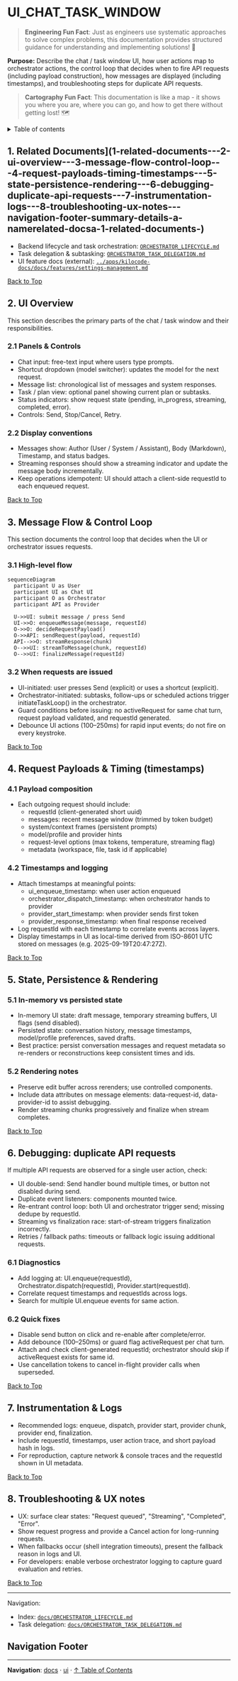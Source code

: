 # UI_CHAT_TASK_WINDOW

> **Engineering Fun Fact**: Just as engineers use systematic approaches to solve complex problems, this documentation provides structured guidance for understanding and implementing solutions! 🔧

**Purpose:** Describe the chat / task window UI, how user actions map to orchestrator actions, the
control loop that decides when to fire API requests (including payload construction), how messages
are displayed (including timestamps), and troubleshooting steps for duplicate API requests.

> **Cartography Fun Fact**: This documentation is like a map - it shows you where you are, where you
> can go, and how to get there without getting lost! 🗺️

<details>
<summary>Table of contents</summary>

- [1. Related Documents
-   2. UI Overview
-   3. Message Flow & Control Loop
-   4. Request Payloads & Timing (timestamps)
-   5. State, Persistence & Rendering
-   6. Debugging: duplicate API requests
-   7. Instrumentation & Logs
-   8. Troubleshooting & UX notes
- Navigation Footer

</summary>
</details>

<a name="related-docs"></a>

## 1. Related Documents](1-related-documents---2-ui-overview---3-message-flow-control-loop---4-request-payloads-timing-timestamps---5-state-persistence-rendering---6-debugging-duplicate-api-requests---7-instrumentation-logs---8-troubleshooting-ux-notes---navigation-footer-summary-details-a-namerelated-docsa-1-related-documents-)

- Backend lifecycle and task orchestration: [`ORCHESTRATOR_LIFECYCLE.md`](ORCHESTRATOR_LIFECYCLE.md)
- Task delegation & subtasking: [`ORCHESTRATOR_TASK_DELEGATION.md`](ORCHESTRATOR_TASK_DELEGATION.md)
- UI feature docs (external):
  [`../apps/kilocode-docs/docs/features/settings-management.md`](../apps/kilocode-docs/docs/features/settings-management.md)

[Back to Top](#)

<a name="ui-overview"></a>

## 2. UI Overview

This section describes the primary parts of the chat / task window and their responsibilities.

### 2.1 Panels & Controls

- Chat input: free-text input where users type prompts.
- Shortcut dropdown (model switcher): updates the model for the next request.
- Message list: chronological list of messages and system responses.
- Task / plan view: optional panel showing current plan or subtasks.
- Status indicators: show request state (pending, in_progress, streaming, completed, error).
- Controls: Send, Stop/Cancel, Retry.

### 2.2 Display conventions

- Messages show: Author (User / System / Assistant), Body (Markdown), Timestamp, and status badges.
- Streaming responses should show a streaming indicator and update the message body incrementally.
- Keep operations idempotent: UI should attach a client-side requestId to each enqueued request.

[Back to Top](#)

<a name="message-flow"></a>

## 3. Message Flow & Control Loop

This section documents the control loop that decides when the UI or orchestrator issues requests.

### 3.1 High-level flow

```mermaid
sequenceDiagram
  participant U as User
  participant UI as Chat UI
  participant O as Orchestrator
  participant API as Provider

  U->>UI: submit message / press Send
  UI->>O: enqueueMessage(message, requestId)
  O->>O: decideRequestPayload()
  O->>API: sendRequest(payload, requestId)
  API-->>O: streamResponse(chunk)
  O-->>UI: streamToMessage(chunk, requestId)
  O-->>UI: finalizeMessage(requestId)
```

### 3.2 When requests are issued

- UI-initiated: user presses Send (explicit) or uses a shortcut (explicit).
- Orchestrator-initiated: subtasks, follow-ups or scheduled actions trigger initiateTaskLoop() in
  the orchestrator.
- Guard conditions before issuing: no activeRequest for same chat turn, request payload validated,
  and requestId generated.
- Debounce UI actions (100–250ms) for rapid input events; do not fire on every keystroke.

[Back to Top](#)

<a name="payloads-timestamps"></a>

## 4. Request Payloads & Timing (timestamps)

### 4.1 Payload composition

- Each outgoing request should include:
    - requestId (client-generated short uuid)
    - messages: recent message window (trimmed by token budget)
    - system/context frames (persistent prompts)
    - model/profile and provider hints
    - request-level options (max tokens, temperature, streaming flag)
    - metadata (workspace, file, task id if applicable)

### 4.2 Timestamps and logging

- Attach timestamps at meaningful points:
    - ui_enqueue_timestamp: when user action enqueued
    - orchestrator_dispatch_timestamp: when orchestrator hands to provider
    - provider_start_timestamp: when provider sends first token
    - provider_response_timestamp: when final response received
- Log requestId with each timestamp to correlate events across layers.
- Display timestamps in UI as local-time derived from ISO-8601 UTC stored on messages (e.g.
  2025-09-19T20:47:27Z).

[Back to Top](#)

<a name="state-persistence"></a>

## 5. State, Persistence & Rendering

### 5.1 In-memory vs persisted state

- In-memory UI state: draft message, temporary streaming buffers, UI flags (send disabled).
- Persisted state: conversation history, message timestamps, model/profile preferences, saved
  drafts.
- Best practice: persist conversation messages and request metadata so re-renders or reconstructions
  keep consistent times and ids.

### 5.2 Rendering notes

- Preserve edit buffer across rerenders; use controlled components.
- Include data attributes on message elements: data-request-id, data-provider-id to assist
  debugging.
- Render streaming chunks progressively and finalize when stream completes.

[Back to Top](#)

<a name="debugging-duplicate-requests"></a>

## 6. Debugging: duplicate API requests

If multiple API requests are observed for a single user action, check:

- UI double-send: Send handler bound multiple times, or button not disabled during send.
- Duplicate event listeners: components mounted twice.
- Re-entrant control loop: both UI and orchestrator trigger send; missing dedupe by requestId.
- Streaming vs finalization race: start-of-stream triggers finalization incorrectly.
- Retries / fallback paths: timeouts or fallback logic issuing additional requests.

### 6.1 Diagnostics

- Add logging at: UI.enqueue(requestId), Orchestrator.dispatch(requestId),
  Provider.start(requestId).
- Correlate request timestamps and requestIds across logs.
- Search for multiple UI.enqueue events for same action.

### 6.2 Quick fixes

- Disable send button on click and re-enable after complete/error.
- Add debounce (100–250ms) or guard flag activeRequest per chat turn.
- Attach and check client-generated requestId; orchestrator should skip if activeRequest exists for
  same id.
- Use cancellation tokens to cancel in-flight provider calls when superseded.

[Back to Top](#)

<a name="instrumentation"></a>

## 7. Instrumentation & Logs

- Recommended logs: enqueue, dispatch, provider start, provider chunk, provider end, finalization.
- Include requestId, timestamps, user action trace, and short payload hash in logs.
- For reproduction, capture network & console traces and the requestId shown in UI metadata.

[Back to Top](#)

<a name="troubleshooting"></a>

## 8. Troubleshooting & UX notes

- UX: surface clear states: "Request queued", "Streaming", "Completed", "Error".
- Show request progress and provide a Cancel action for long-running requests.
- When fallbacks occur (shell integration timeouts), present the fallback reason in logs and UI.
- For developers: enable verbose orchestrator logging to capture guard evaluation and retries.

[Back to Top](#)

---

Navigation:

- Index: [`docs/ORCHESTRATOR_LIFECYCLE.md`](docs/ORCHESTRATOR_LIFECYCLE.md)
- Task delegation: [`docs/ORCHESTRATOR_TASK_DELEGATION.md`](docs/ORCHESTRATOR_TASK_DELEGATION.md)

## Navigation Footer

---

**Navigation**: [docs](../) · [ui](../docs/ui/) ·
[↑ Table of Contents](#uichattaskwindow)
